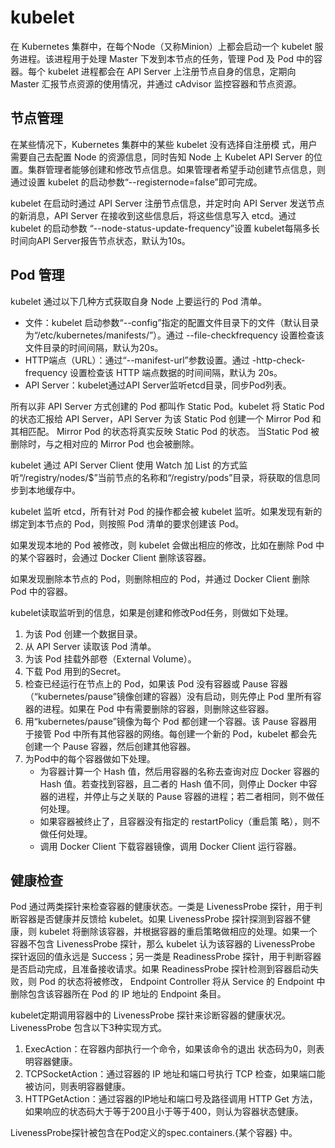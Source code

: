 # kubelet

在 Kubernetes 集群中，在每个Node（又称Minion）上都会启动一个 kubelet 服务进程。该进程用于处理 Master 下发到本节点的任务，管理 Pod 及 Pod 中的容器。每个 kubelet 进程都会在 API Server 上注册节点自身的信息，定期向 Master 汇报节点资源的使用情况，并通过 cAdvisor 监控容器和节点资源。

## 节点管理

在某些情况下，Kubernetes 集群中的某些 kubelet 没有选择自注册模
式，用户需要自己去配置 Node 的资源信息，同时告知 Node 上 Kubelet API Server 的位置。集群管理者能够创建和修改节点信息。如果管理者希望手动创建节点信息，则通过设置 kubelet 的启动参数“--registernode=false”即可完成。 

kubelet 在启动时通过 API Server 注册节点信息，并定时向 API Server 发送节点的新消息，API Server 在接收到这些信息后，将这些信息写入 etcd。通过 kubelet 的启动参数 “--node-status-update-frequency”设置 kubelet每隔多长时间向API Server报告节点状态，默认为10s。

## Pod 管理

kubelet 通过以下几种方式获取自身 Node 上要运行的 Pod 清单。 

+ 文件：kubelet 启动参数“--config”指定的配置文件目录下的文件（默认目录为“/etc/kubernetes/manifests/”）。通过 --file-checkfrequency 设置检查该文件目录的时间间隔，默认为20s。 
+ HTTP端点（URL）：通过“--manifest-url”参数设置。通过 -http-check-frequency 设置检查该 HTTP 端点数据的时间间隔，默认为 20s。 
+ API Server：kubelet通过API Server监听etcd目录，同步Pod列表。

所有以非 API Server 方式创建的 Pod 都叫作 Static Pod。kubelet 将 Static Pod 的状态汇报给 API Server，API Server 为该 Static Pod 创建一个 Mirror Pod 和其相匹配。 Mirror Pod 的状态将真实反映 Static Pod 的状态。 当Static Pod 被删除时，与之相对应的 Mirror Pod 也会被删除。

kubelet 通过 API Server Client 使用 Watch 加 List 的方式监听“/registry/nodes/$”当前节点的名称和“/registry/pods”目录，将获取的信息同步到本地缓存中。 

kubelet 监听 etcd，所有针对 Pod 的操作都会被 kubelet 监听。如果发现有新的绑定到本节点的 Pod，则按照 Pod 清单的要求创建该 Pod。

如果发现本地的 Pod 被修改，则 kubelet 会做出相应的修改，比如在删除 Pod 中的某个容器时，会通过 Docker Client 删除该容器。 

如果发现删除本节点的 Pod，则删除相应的 Pod，并通过 Docker Client 删除 Pod 中的容器。 

kubelet读取监听到的信息，如果是创建和修改Pod任务，则做如下处理。

1. 为该 Pod 创建一个数据目录。 
2. 从 API Server 读取该 Pod 清单。 
3. 为该 Pod 挂载外部卷（External Volume）。 
4. 下载 Pod 用到的Secret。 
5. 检查已经运行在节点上的 Pod，如果该 Pod 没有容器或 Pause 容器（“kubernetes/pause”镜像创建的容器）没有启动，则先停止 Pod 里所有容器的进程。如果在 Pod 中有需要删除的容器，则删除这些容器。 
6. 用“kubernetes/pause”镜像为每个 Pod 都创建一个容器。该 Pause 容器用于接管 Pod 中所有其他容器的网络。每创建一个新的 Pod，kubelet 都会先创建一个 Pause 容器，然后创建其他容器。
7. 为Pod中的每个容器做如下处理。 
    + 为容器计算一个 Hash 值，然后用容器的名称去查询对应 Docker 容器的 Hash 值。若查找到容器，且二者的 Hash 值不同，则停止 Docker 中容器的进程，并停止与之关联的 Pause 容器的进程；若二者相同，则不做任何处理。
    + 如果容器被终止了，且容器没有指定的 restartPolicy（重启策 略），则不做任何处理。 
    + 调用 Docker Client 下载容器镜像，调用 Docker Client 运行容器。

## 健康检查

Pod 通过两类探针来检查容器的健康状态。一类是 LivenessProbe 探针，用于判断容器是否健康并反馈给 kubelet。如果 LivenessProbe 探针探测到容器不健康，则 kubelet 将删除该容器，并根据容器的重启策略做相应的处理。如果一个容器不包含 LivenessProbe 探针，那么 kubelet 认为该容器的 LivenessProbe 探针返回的值永远是 Success；另一类是 ReadinessProbe 探针，用于判断容器是否启动完成，且准备接收请求。如果 ReadinessProbe 探针检测到容器启动失败，则 Pod 的状态将被修改， Endpoint Controller 将从 Service 的 Endpoint 中删除包含该容器所在 Pod 的 IP 地址的 Endpoint 条目。

kubelet定期调用容器中的 LivenessProbe 探针来诊断容器的健康状况。 LivenessProbe 包含以下3种实现方式。

1. ExecAction：在容器内部执行一个命令，如果该命令的退出 状态码为0，则表明容器健康。 
2. TCPSocketAction：通过容器的 IP 地址和端口号执行 TCP 检查，如果端口能被访问，则表明容器健康。 
3. HTTPGetAction：通过容器的IP地址和端口号及路径调用 HTTP Get 方法，如果响应的状态码大于等于200且小于等于400，则认为容器状态健康。

LivenessProbe探针被包含在Pod定义的spec.containers.{某个容器} 中。





